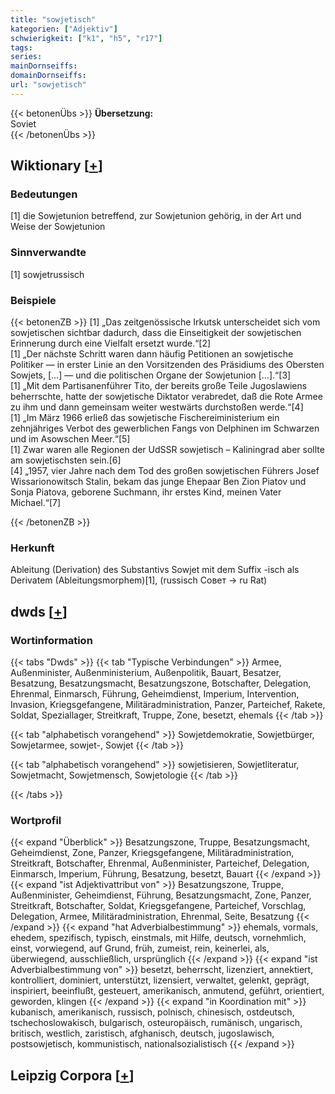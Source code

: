 ```yaml
---
title: "sowjetisch"
kategorien: ["Adjektiv"]
schwierigkeit: ["k1", "h5", "r17"]
tags:
series:
mainDornseiffs:
domainDornseiffs:
url: "sowjetisch"
---
```


{{< betonenÜbs >}}
**Übersetzung:**  
Soviet  
{{< /betonenÜbs >}}

## Wiktionary [[+](https://de.wiktionary.org/wiki/sowjetisch)]

### Bedeutungen
[1] die Sowjetunion betreffend, zur Sowjetunion gehörig, in der Art und Weise der Sowjetunion  

### Sinnverwandte
[1] sowjetrussisch  

### Beispiele
{{< betonenZB >}}
[1] „Das zeitgenössische Irkutsk unterscheidet sich vom sowjetischen sichtbar dadurch, dass die Einseitigkeit der sowjetischen Erinnerung durch eine Vielfalt ersetzt wurde.“[2]  
[1] „Der nächste Schritt waren dann häufig Petitionen an sowjetische Politiker — in erster Linie an den Vorsitzenden des Präsidiums des Obersten Sowjets, […] — und die politischen Organe der Sowjetunion […].“[3]  
[1] „Mit dem Partisanenführer Tito, der bereits große Teile Jugoslawiens beherrschte, hatte der sowjetische Diktator verabredet, daß die Rote Armee zu ihm und dann gemeinsam weiter westwärts durchstoßen werde.“[4]  
[1] „Im März 1966 erließ das sowjetische Fischereiministerium ein zehnjähriges Verbot des gewerblichen Fangs von Delphinen im Schwarzen und im Asowschen Meer.“[5]  
[1] Zwar waren alle Regionen der UdSSR sowjetisch – Kaliningrad aber sollte am sowjetischsten sein.[6]  
[4] „1957, vier Jahre nach dem Tod des großen sowjetischen Führers Josef Wissarionowitsch Stalin, bekam das junge Ehepaar Ben Zion Piatov und Sonja Piatova, geborene Suchmann, ihr erstes Kind, meinen Vater Michael.“[7]  

{{< /betonenZB >}}
### Herkunft
Ableitung (Derivation) des Substantivs Sowjet mit dem Suffix -isch als Derivatem (Ableitungsmorphem)[1], (russisch Совет → ru Rat)  



## dwds [[+](https://www.dwds.de/wb/sowjetisch)]

### Wortinformation
{{< tabs "Dwds" >}}
{{< tab "Typische Verbindungen" >}}
Armee, Außenminister, Außenministerium, Außenpolitik, Bauart, Besatzer, Besatzung, Besatzungsmacht, Besatzungszone, Botschafter, Delegation, Ehrenmal, Einmarsch, Führung, Geheimdienst, Imperium, Intervention, Invasion, Kriegsgefangene, Militäradministration, Panzer, Parteichef, Rakete, Soldat, Speziallager, Streitkraft, Truppe, Zone, besetzt, ehemals
{{< /tab >}}

{{< tab "alphabetisch vorangehend" >}}
Sowjetdemokratie, Sowjetbürger, Sowjetarmee, sowjet-, Sowjet
{{< /tab >}}

{{< tab "alphabetisch vorangehend" >}}
sowjetisieren, Sowjetliteratur, Sowjetmacht, Sowjetmensch, Sowjetologie
{{< /tab >}}

{{< /tabs >}}

### Wortprofil
{{< expand "Überblick" >}} Besatzungszone, Truppe, Besatzungsmacht, Geheimdienst, Zone, Panzer, Kriegsgefangene, Militäradministration, Streitkraft, Botschafter, Ehrenmal, Außenminister, Parteichef, Delegation, Einmarsch, Imperium, Führung, Besatzung, besetzt, Bauart {{< /expand >}}
{{< expand "ist Adjektivattribut von" >}} Besatzungszone, Truppe, Außenminister, Geheimdienst, Führung, Besatzungsmacht, Zone, Panzer, Streitkraft, Botschafter, Soldat, Kriegsgefangene, Parteichef, Vorschlag, Delegation, Armee, Militäradministration, Ehrenmal, Seite, Besatzung {{< /expand >}}
{{< expand "hat Adverbialbestimmung" >}} ehemals, vormals, ehedem, spezifisch, typisch, einstmals, mit Hilfe, deutsch, vornehmlich, einst, vorwiegend, auf Grund, früh, zumeist, rein, keinerlei, als, überwiegend, ausschließlich, ursprünglich {{< /expand >}}
{{< expand "ist Adverbialbestimmung von" >}} besetzt, beherrscht, lizenziert, annektiert, kontrolliert, dominiert, unterstützt, lizensiert, verwaltet, gelenkt, geprägt, inspiriert, beeinflußt, gesteuert, amerikanisch, anmutend, geführt, orientiert, geworden, klingen {{< /expand >}}
{{< expand "in Koordination mit" >}} kubanisch, amerikanisch, russisch, polnisch, chinesisch, ostdeutsch, tschechoslowakisch, bulgarisch, osteuropäisch, rumänisch, ungarisch, britisch, westlich, zaristisch, afghanisch, deutsch, jugoslawisch, postsowjetisch, kommunistisch, nationalsozialistisch {{< /expand >}}

## Leipzig Corpora [[+](https://corpora.uni-leipzig.de/en/res?word=sowjetisch&corpusId=deu_newscrawl-public_2018)]

